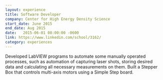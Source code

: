 ```yaml
---
layout: experience
title: Software Developer
company: Center for High Energy Density Science
start_date: June 2015
end_date: Aug 2015
date:   2015-06-01 08:00:00 -0600
link: https://www.linkedin.com/school/3162/
category: experiences
---
```

Developed LabVIEW programs to automate some manually operated processes, such as automation of capturing laser shots, storing desired data and calculating all necessary measurements on them.
Built a Stepper Box that controls multi-axis motors using a Simple Step board.